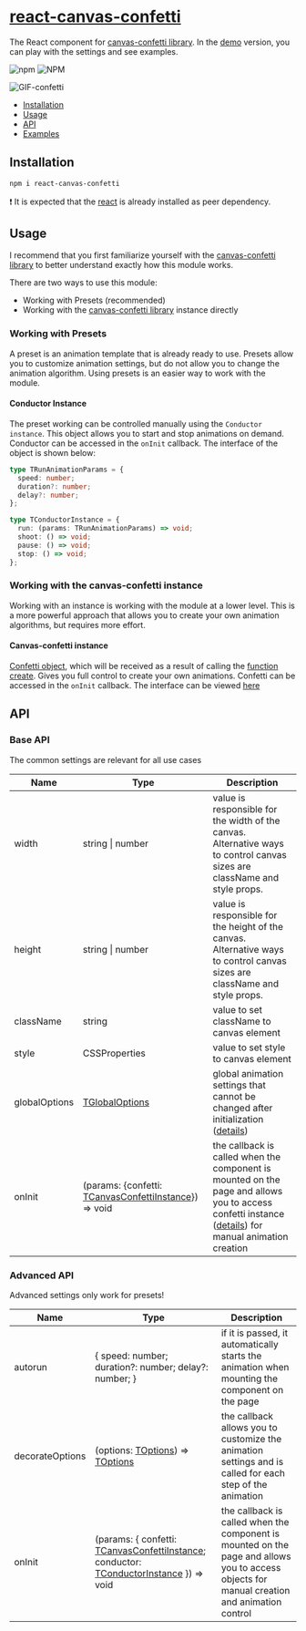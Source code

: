 # [react-canvas-confetti](https://ulitcos.github.io/react-canvas-confetti/)

The React component for [canvas-confetti library](https://github.com/catdad/canvas-confetti). In the [demo](https://ulitcos.github.io/react-canvas-confetti) version, you can play with the settings and see examples.

![npm](https://img.shields.io/npm/dm/react-canvas-confetti) ![NPM](https://img.shields.io/npm/l/react-canvas-confetti)

![GIF-confetti](./pic/confetti-gif-800.gif)

- [Installation](#Installation)
- [Usage](#Usage)
- [API](#API)
- [Examples](#Examples)

## Installation

```bash
npm i react-canvas-confetti
```

:exclamation: It is expected that the [react](https://github.com/facebook/react) is already installed as peer dependency.

## Usage

I recommend that you first familiarize yourself with the [canvas-confetti library](https://github.com/catdad/canvas-confetti) to better understand exactly how this module works.

There are two ways to use this module:

- Working with Presets (recommended)
- Working with the [canvas-confetti library](https://github.com/catdad/canvas-confetti) instance directly

### Working with Presets

A preset is an animation template that is already ready to use. Presets allow you to customize animation settings, but do not allow you to change the animation algorithm. Using presets is an easier way to work with the module.

#### Conductor Instance

The preset working can be controlled manually using the `Conductor instance`. This object allows you to start and stop animations on demand. Conductor can be accessed in the `onInit` callback. The interface of the object is shown below:

```typescript
type TRunAnimationParams = {
  speed: number;
  duration?: number;
  delay?: number;
};

type TConductorInstance = {
  run: (params: TRunAnimationParams) => void;
  shoot: () => void;
  pause: () => void;
  stop: () => void;
};
```

### Working with the canvas-confetti instance

Working with an instance is working with the module at a lower level. This is a more powerful approach that allows you to create your own animation algorithms, but requires more effort.

#### Canvas-confetti instance

[Confetti object](https://github.com/catdad/canvas-confetti?tab=readme-ov-file#confettioptions-object--promisenull), which will be received as a result of calling the [function create](https://github.com/catdad/canvas-confetti?tab=readme-ov-file#confetticreatecanvas-globaloptions--function). Gives you full control to create your own animations. Confetti can be accessed in the `onInit` callback. The interface can be viewed [here](https://github.com/DefinitelyTyped/DefinitelyTyped/blob/master/types/canvas-confetti/index.d.ts#L173)

## API

### Base API

The common settings are relevant for all use cases

| Name          | Type                                                                                                                   | Description                                                                                                                                                                                                                                             |
| ------------- | ---------------------------------------------------------------------------------------------------------------------- | ------------------------------------------------------------------------------------------------------------------------------------------------------------------------------------------------------------------------------------------------------- |
| width         | string \| number                                                                                                       | value is responsible for the width of the canvas. Alternative ways to control canvas sizes are className and style props.                                                                                                                               |
| height        | string \| number                                                                                                       | value is responsible for the height of the canvas. Alternative ways to control canvas sizes are className and style props.                                                                                                                              |
| className     | string                                                                                                                 | value to set className to canvas element                                                                                                                                                                                                                |
| style         | CSSProperties                                                                                                          | value to set style to canvas element                                                                                                                                                                                                                    |
| globalOptions | [TGlobalOptions](https://github.com/DefinitelyTyped/DefinitelyTyped/blob/master/types/canvas-confetti/index.d.ts#L126) | global animation settings that cannot be changed after initialization ([details](https://github.com/catdad/canvas-confetti?tab=readme-ov-file#confetticreatecanvas-globaloptions--function))                                                            |
| onInit        | (params: {confetti: [TCanvasConfettiInstance](#canvas-confetti-instance)}) => void                                     | the callback is called when the component is mounted on the page and allows you to access confetti instance ([details](https://github.com/catdad/canvas-confetti?tab=readme-ov-file#confettioptions-object--promisenull)) for manual animation creation |

### Advanced API

Advanced settings only work for presets!

| Name            | Type                                                                                                                                                                                                                                          | Description                                                                                                                                 |
| --------------- | --------------------------------------------------------------------------------------------------------------------------------------------------------------------------------------------------------------------------------------------- | ------------------------------------------------------------------------------------------------------------------------------------------- |
| autorun         | { speed: number; duration?: number; delay?: number; }                                                                                                                                                                                         | if it is passed, it automatically starts the animation when mounting the component on the page                                              |
| decorateOptions | (options: [TOptions](https://github.com/DefinitelyTyped/DefinitelyTyped/blob/master/types/canvas-confetti/index.d.ts#L39)) => [TOptions](https://github.com/DefinitelyTyped/DefinitelyTyped/blob/master/types/canvas-confetti/index.d.ts#L39) | the callback allows you to customize the animation settings and is called for each step of the animation                                    |
| onInit          | (params: { confetti: [TCanvasConfettiInstance](#canvas-confetti-instance); conductor: [TConductorInstance](#conductor-instance) }) => void                                                                                                    | the callback is called when the component is mounted on the page and allows you to access objects for manual creation and animation control |
